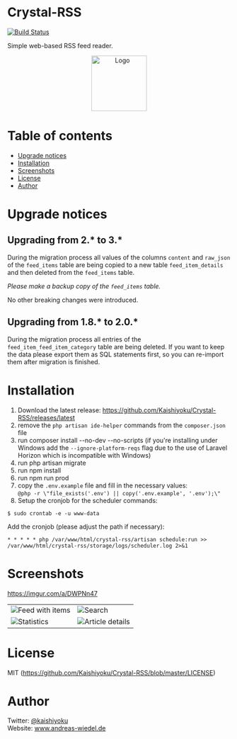 # Crystal-RSS

[![Build Status](https://travis-ci.org/Kaishiyoku/Crystal-RSS.svg?branch=master)](https://travis-ci.org/Kaishiyoku/Crystal-RSS)

Simple web-based RSS feed reader.

<p align="center">
 <img src="https://crystal-rss.rocks/img/logo.svg" alt="Logo" width="125"/>
</p>

Table of contents
=================
  * [Upgrade notices](#upgrade-notices)
  * [Installation](#installation)
  * [Screenshots](#screenshots)
  * [License](#license)
  * [Author](#author)

Upgrade notices
===============

Upgrading from 2.* to 3.*
-------------------------
During the migration process all values of the columns `content` and `raw_json` of the `feed_items` table are being copied to a new table `feed_item_details` and then deleted from the `feed_items` table.

*Please make a backup copy of the `feed_items` table.*

No other breaking changes were introduced.

Upgrading from 1.8.* to 2.0.*
-----------------------------
During the migration process all entries of the `feed_item_feed_item_category` table are being deleted.
If you want to keep the data please export them as SQL statements first, so you can re-import them after migration is finished. 

Installation
============
1. Download the latest release: https://github.com/Kaishiyoku/Crystal-RSS/releases/latest
2. remove the `php artisan ide-helper` commands from the `composer.json` file
3. run composer install --no-dev --no-scripts (if you're installing under Windows add the `--ignore-platform-reqs` flag due to the use of Laravel Horizon which is incompatible with Windows)
4. run php artisan migrate
5. run npm install
6. run npm run prod
7. copy the `.env.example` file and fill in the necessary values:  
`@php -r \"file_exists('.env') || copy('.env.example', '.env');\"`
8. Setup the cronjob for the scheduler commands:  
```
$ sudo crontab -e -u www-data
```
Add the cronjob (please adjust the path if necessary):
```
* * * * * php /var/www/html/crystal-rss/artisan schedule:run >> /var/www/html/crystal-rss/storage/logs/scheduler.log 2>&1
```

Screenshots
===========
https://imgur.com/a/DWPNn47

|                                                              |                                                              |
|--------------------------------------------------------------|--------------------------------------------------------------|
| ![Feed with items](https://i.imgur.com/Azv6eUS.png?raw=true) | ![Search](https://i.imgur.com/kD5T53C.png?raw=true)          |
| ![Statistics](https://i.imgur.com/ICdkbS7.png?raw=true)      | ![Article details](https://i.imgur.com/nzfbnj4.png?raw=true) |

License
=======
MIT (https://github.com/Kaishiyoku/Crystal-RSS/blob/master/LICENSE)


Author
======
Twitter: [@kaishiyoku](https://twitter.com/kaishiyoku)  
Website: www.andreas-wiedel.de
